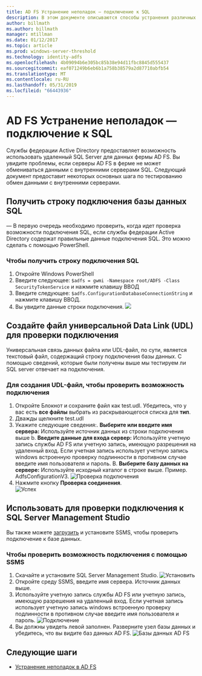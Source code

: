 ```yaml
---
title: AD FS Устранение неполадок — подключение к SQL
description: В этом документе описываются способы устранения различных аспектов службы федерации Active Directory
author: billmath
ms.author: billmath
manager: mtillman
ms.date: 01/12/2017
ms.topic: article
ms.prod: windows-server-threshold
ms.technology: identity-adfs
ms.openlocfilehash: 4b09094b6e305bc85b38e94d11fbc8845d555437
ms.sourcegitcommit: eaf071249b6eb6b1a758b38579a2d87710abfb54
ms.translationtype: MT
ms.contentlocale: ru-RU
ms.lasthandoff: 05/31/2019
ms.locfileid: "66443936"
---
```

# <a name="ad-fs-troubleshooting---sql-connectivity"></a>AD FS Устранение неполадок — подключение к SQL
Службы федерации Active Directory предоставляет возможность использовать удаленный SQL Server для данных фермы AD FS.  Вы увидите проблемы, если серверы AD FS в ферме не может обмениваться данными с внутренними серверами SQL.  Следующий документ предоставит некоторых основных шага по тестированию обмен данными с внутренними серверами.

## <a name="acquire-the-sql-database-connection-string"></a>Получить строку подключения базы данных SQL
— В первую очередь необходимо проверить, когда идет проверка возможности подключения SQL, если службы федерации Active Directory содержат правильные данные подключения SQL.  Это можно сделать с помощью PowerShell.

### <a name="to-acquire-the-sql-connection-string"></a>Чтобы получить строку подключения SQL
1.  Откройте Windows PowerShell
2. Введите следующее: `$adfs = gwmi -Namespace root/ADFS -Class SecurityTokenService` и нажмите клавишу ВВОД
3. Введите следующее: `$adfs.ConfigurationDatabaseConnectionString` и нажмите клавишу ВВОД.
4. Вы увидите данные строки подключения.
![](media/ad-fs-tshoot-sql/sql2.png)

## <a name="create-a-universal-data-link-udl-file-to-test-connectivity"></a>Создайте файл универсальной Data Link (UDL) для проверки подключения
Универсальная связь данных файла или UDL-файл, по сути, является текстовый файл, содержащий строку подключения базы данных.  С помощью сведений, которые были получены выше мы тестируем ли SQL server отвечает на подключения.

### <a name="to-create-a-udl-file-to-test-connectivity"></a>Для создания UDL-файл, чтобы проверить возможность подключения

1. Откройте Блокнот и сохраните файл как test.udl.  Убедитесь, что у вас есть **все файлы** выбрать из раскрывающегося списка для **тип**.
2. Дважды щелкните test.udl
3. Укажите следующие сведения:. **Выберите или введите имя сервера:**  Используйте источник данных из строки подключения выше b. **Введите данные для входа сервер:**  Используйте учетную запись службы AD FS или учетную запись, имеющую разрешения на удаленный вход.  Если учетная запись использует учетную запись windows встроенную проверку подлинности в противном случае введите имя пользователя и пароль.
    В. **Выберите базу данных на сервере:** Используйте исходный каталог в строке выше.  Пример.  AdfsConfigurationV3.
   ![Проверка подключения](media/ad-fs-tshoot-sql/sql4.png)
1. Нажмите кнопку **Проверка соединения**.</br>
![Успех](media/ad-fs-tshoot-sql/sql3.png)

## <a name="use-sql-server-management-studio-to-test-connectivity"></a>Использовать для проверки подключения к SQL Server Management Studio
Вы также можете [загрузить](https://go.microsoft.com/fwlink/?linkid=864329) и установите SSMS, чтобы проверить подключение к базе данных.

### <a name="to-test-connectivity-with-ssms"></a>Чтобы проверить возможность подключения с помощью SSMS
1. Скачайте и установите SQL Server Management Studio.
![Установить](media/ad-fs-tshoot-sql/sql5.png)
1. Откройте среду SSMS, введите имя сервера.  Источник данных выше.
2. Используйте учетную запись службы AD FS или учетную запись, имеющую разрешения на удаленный вход.  Если учетная запись использует учетную запись windows встроенную проверку подлинности в противном случае введите имя пользователя и пароль.
![Подключение](media/ad-fs-tshoot-sql/sql6.png)
1. Вы должны увидеть левой заполнен.  Разверните узел базы данных и убедитесь, что вы видите баз данных AD FS.
![Базы данных AD FS](media/ad-fs-tshoot-sql/sql7.png)

## <a name="next-steps"></a>Следующие шаги

- [Устранение неполадок в AD FS](ad-fs-tshoot-overview.md)